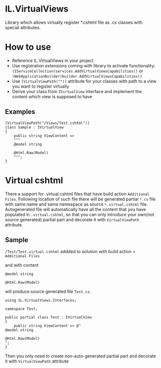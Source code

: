 # IL.VirtualViews
Library which allows virtually register *.cshtml file as .cs classes with special attributes.

# How to use

* Reference IL.VirtualViews in your project
* Use registration extensions coming with library to activate functionality: `(IServiceCollection)services.AddVirtualViewsCapabilities()` or `(WebApplicationBuilder)builder.AddVirtualViewsCapabilities()`
* Use `[VirtualViewPath("")]` attribute for your classes with path to a view you want to register virtually
* Derive your class from `IVirtualView` interface and implement the content which view is supposed to have

## Examples
```
[VirtualViewPath("/Views/Test.cshtml")]
class Sample : IVirtualView
{
    public string ViewContent =>
    """
    @model string

    @Html.Raw(Model)
    """;
}
```

# Virtual cshtml

There a support for .virtual.cshtml files that have build action `Additional Files`.
Following location of such file there will be generated partial `*.cs` file with same name and same namespace as source `*.virtual.cshtml` file.
Autogenerated file will automatically have all the content that you have populated in `.virtual.cshtml`, so that you can only introduce your own(not source generated) partial part and decorate it with `VirtualViewPath` attribute.

## Sample

`/Test/Test.virtual.cshtml` addded to solution with build action = `Additional Files`

and with content
```
@model string

@Html.Raw(Model)
```

will produce source generated file `Test.cs`:

```
using IL.VirtualViews.Interfaces;

namespace Test;

public partial class Test : IVirtualView
{
    public string ViewContent => @"
@model string

@Html.Raw(Model)
";
}
```

Then you only need to create non-auto-generated partial part and decorate it with `VirtualViewPath` attribute